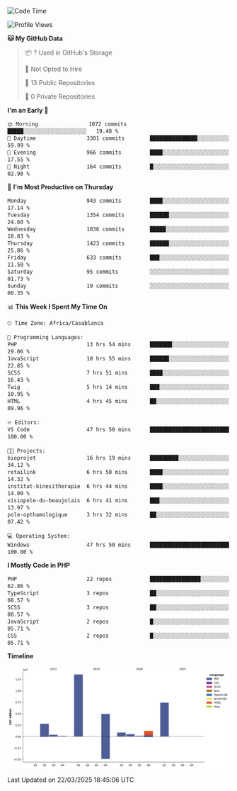 <!--START_SECTION:waka-->
![Code Time](http://img.shields.io/badge/Code%20Time-5%2C587%20hrs%2014%20mins-blue)

![Profile Views](http://img.shields.io/badge/Profile%20Views-0-blue)

**🐱 My GitHub Data** 

> 📦 ? Used in GitHub's Storage 
 > 
> 🚫 Not Opted to Hire
 > 
> 📜 13 Public Repositories 
 > 
> 🔑 0 Private Repositories 
 > 
**I'm an Early 🐤** 

```text
🌞 Morning                1072 commits        █████░░░░░░░░░░░░░░░░░░░░   19.48 % 
🌆 Daytime                3301 commits        ███████████████░░░░░░░░░░   59.99 % 
🌃 Evening                966 commits         ████░░░░░░░░░░░░░░░░░░░░░   17.55 % 
🌙 Night                  164 commits         █░░░░░░░░░░░░░░░░░░░░░░░░   02.98 % 
```
📅 **I'm Most Productive on Thursday** 

```text
Monday                   943 commits         ████░░░░░░░░░░░░░░░░░░░░░   17.14 % 
Tuesday                  1354 commits        ██████░░░░░░░░░░░░░░░░░░░   24.60 % 
Wednesday                1036 commits        █████░░░░░░░░░░░░░░░░░░░░   18.83 % 
Thursday                 1423 commits        ██████░░░░░░░░░░░░░░░░░░░   25.86 % 
Friday                   633 commits         ███░░░░░░░░░░░░░░░░░░░░░░   11.50 % 
Saturday                 95 commits          ░░░░░░░░░░░░░░░░░░░░░░░░░   01.73 % 
Sunday                   19 commits          ░░░░░░░░░░░░░░░░░░░░░░░░░   00.35 % 
```


📊 **This Week I Spent My Time On** 

```text
🕑︎ Time Zone: Africa/Casablanca

💬 Programming Languages: 
PHP                      13 hrs 54 mins      ███████░░░░░░░░░░░░░░░░░░   29.06 % 
JavaScript               10 hrs 55 mins      ██████░░░░░░░░░░░░░░░░░░░   22.85 % 
SCSS                     7 hrs 51 mins       ████░░░░░░░░░░░░░░░░░░░░░   16.43 % 
Twig                     5 hrs 14 mins       ███░░░░░░░░░░░░░░░░░░░░░░   10.95 % 
HTML                     4 hrs 45 mins       ██░░░░░░░░░░░░░░░░░░░░░░░   09.96 % 

🔥 Editors: 
VS Code                  47 hrs 50 mins      █████████████████████████   100.00 % 

🐱‍💻 Projects: 
bioprojet                16 hrs 19 mins      █████████░░░░░░░░░░░░░░░░   34.12 % 
retailink                6 hrs 50 mins       ████░░░░░░░░░░░░░░░░░░░░░   14.32 % 
institut-kinesitherapie  6 hrs 44 mins       ████░░░░░░░░░░░░░░░░░░░░░   14.09 % 
visiopole-du-beaujolais  6 hrs 41 mins       ███░░░░░░░░░░░░░░░░░░░░░░   13.97 % 
pole-opthamologique      3 hrs 32 mins       ██░░░░░░░░░░░░░░░░░░░░░░░   07.42 % 

💻 Operating System: 
Windows                  47 hrs 50 mins      █████████████████████████   100.00 % 
```

**I Mostly Code in PHP** 

```text
PHP                      22 repos            ████████████████░░░░░░░░░   62.86 % 
TypeScript               3 repos             ██░░░░░░░░░░░░░░░░░░░░░░░   08.57 % 
SCSS                     3 repos             ██░░░░░░░░░░░░░░░░░░░░░░░   08.57 % 
JavaScript               2 repos             █░░░░░░░░░░░░░░░░░░░░░░░░   05.71 % 
CSS                      2 repos             █░░░░░░░░░░░░░░░░░░░░░░░░   05.71 % 
```



**Timeline**

![Lines of Code chart](https://raw.githubusercontent.com/tahar-elgunaoui/tahar-elgunaoui/main/assets/bar_graph.png)


 Last Updated on 22/03/2025 18:45:06 UTC
<!--END_SECTION:waka-->
